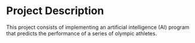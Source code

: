 # Project Description

This project consists of implementing an artificial intelligence (AI) program that predicts the performance of a series of olympic athletes. <br>